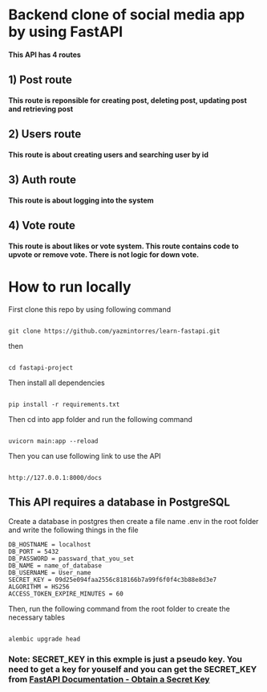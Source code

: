 # Backend clone  of social media app by using FastAPI

#### This API  has 4 routes

## 1) Post route

#### This route is reponsible for creating post, deleting post, updating post and retrieving post

## 2) Users route

#### This route is about creating users and searching user by id

## 3) Auth route

#### This route is about logging into the system

## 4) Vote route

 #### This route is about likes or vote system. This route contains code to upvote or remove vote. There is not logic for down vote.

# How to run locally
First clone this repo by using following command
````

git clone https://github.com/yazmintorres/learn-fastapi.git

````
then 
````

cd fastapi-project

````

Then install all dependencies

````

pip install -r requirements.txt

````

Then cd into app folder and run the following command
````

uvicorn main:app --reload

````

Then you can use following link to use the  API

````

http://127.0.0.1:8000/docs 

````

## This API requires a database in PostgreSQL
Create a database in postgres then create a file name .env in the root folder and write the following things in the file 

````
DB_HOSTNAME = localhost
DB_PORT = 5432
DB_PASSWORD = passward_that_you_set
DB_NAME = name_of_database
DB_USERNAME = User_name
SECRET_KEY = 09d25e094faa2556c818166b7a99f6f0f4c3b88e8d3e7 
ALGORITHM = HS256
ACCESS_TOKEN_EXPIRE_MINUTES = 60

````
Then, run the following command from the root folder to create the necessary tables

````

alembic upgrade head

````
### Note: SECRET_KEY in this exmple is just a pseudo key. You need to get a key for youself and you can get the SECRET_KEY from [FastAPI Documentation - Obtain a Secret Key](https://fastapi.tiangolo.com/tutorial/security/oauth2-jwt/?h=secret+key#handle-jwt-tokens)

